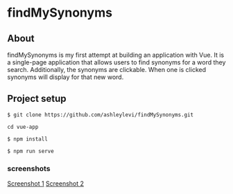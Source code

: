 # findMySynonyms

## About
findMySynonyms is my first attempt at building an application with Vue. It is a single-page application that allows users to find synonyms for a word they search. Additionally, the synonyms are clickable. When one is clicked synonyms will display for that new word.

## Project setup
```
$ git clone https://github.com/ashleylevi/findMySynonyms.git
```
```
cd vue-app
```
```
$ npm install
```
```
$ npm run serve
```

### screenshots
[Screenshot 1](https://user-images.githubusercontent.com/39889553/53442087-aa4ca100-39c5-11e9-8fa8-2f60b2cd03a2.png)
[Screenshot 2](https://user-images.githubusercontent.com/39889553/53442090-ab7dce00-39c5-11e9-83bd-0646a1a9ba41.png)



